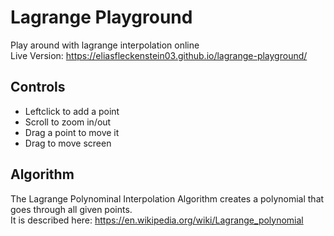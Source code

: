 # Lagrange Playground
Play around with lagrange interpolation online  
Live Version: https://eliasfleckenstein03.github.io/lagrange-playground/

## Controls
- Leftclick to add a point
- Scroll to zoom in/out
- Drag a point to move it
- Drag to move screen

## Algorithm
The Lagrange Polynominal Interpolation Algorithm creates a polynomial that goes through all given points.  
It is described here: https://en.wikipedia.org/wiki/Lagrange_polynomial

